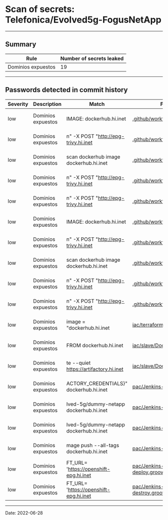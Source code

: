 
# Scan of secrets: Telefonica/Evolved5g-FogusNetApp

***

## Summary

| Rule | Number of secrets leaked |
|---|---|
| Dominios expuestos | 19 |

***



## Passwords detected in commit history
| Severity |  Description | Match | File | Author | Date |
|---|---|---|---|---|---|
|low|Dominios expuestos|      IMAGE: dockerhub.hi.inet|[.github/workflows/trivy.yml](https://github.com/Telefonica/Evolved5g-FogusNetApp/blob/e515152ce0df647d53aa55029806fb14850edca8/.github/workflows/trivy.yml#L24-L24)|Alejandro Molina|2022-04-19 14:41|
|low|Dominios expuestos|n"   -X POST "http://epg-trivy.hi.inet|[.github/workflows/trivy.yml](https://github.com/Telefonica/Evolved5g-FogusNetApp/blob/e515152ce0df647d53aa55029806fb14850edca8/.github/workflows/trivy.yml#L34-L34)|Alejandro Molina|2022-04-19 14:41|
|low|Dominios expuestos|scan dockerhub image dockerhub.hi.inet|[.github/workflows/trivy.yml](https://github.com/Telefonica/Evolved5g-FogusNetApp/blob/e515152ce0df647d53aa55029806fb14850edca8/.github/workflows/trivy.yml#L37-L37)|Alejandro Molina|2022-04-19 14:41|
|low|Dominios expuestos|n"   -X POST "http://epg-trivy.hi.inet|[.github/workflows/trivy.yml](https://github.com/Telefonica/Evolved5g-FogusNetApp/blob/e515152ce0df647d53aa55029806fb14850edca8/.github/workflows/trivy.yml#L38-L38)|Alejandro Molina|2022-04-19 14:41|
|low|Dominios expuestos|n"   -X POST "http://epg-trivy.hi.inet|[.github/workflows/trivy.yml](https://github.com/Telefonica/Evolved5g-FogusNetApp/blob/e515152ce0df647d53aa55029806fb14850edca8/.github/workflows/trivy.yml#L42-L42)|Alejandro Molina|2022-04-19 14:41|
|low|Dominios expuestos|      IMAGE: dockerhub.hi.inet|[.github/workflows/trivy.yml](https://github.com/Telefonica/Evolved5g-FogusNetApp/blob/d9d3913620c14633fc4445f4611d41bf2df77c42/.github/workflows/trivy.yml#L24-L24)|Alejandro Molina|2022-04-19 14:41|
|low|Dominios expuestos|n"   -X POST "http://epg-trivy.hi.inet|[.github/workflows/trivy.yml](https://github.com/Telefonica/Evolved5g-FogusNetApp/blob/d9d3913620c14633fc4445f4611d41bf2df77c42/.github/workflows/trivy.yml#L34-L34)|Alejandro Molina|2022-04-19 14:41|
|low|Dominios expuestos|scan dockerhub image dockerhub.hi.inet|[.github/workflows/trivy.yml](https://github.com/Telefonica/Evolved5g-FogusNetApp/blob/d9d3913620c14633fc4445f4611d41bf2df77c42/.github/workflows/trivy.yml#L37-L37)|Alejandro Molina|2022-04-19 14:41|
|low|Dominios expuestos|n"   -X POST "http://epg-trivy.hi.inet|[.github/workflows/trivy.yml](https://github.com/Telefonica/Evolved5g-FogusNetApp/blob/d9d3913620c14633fc4445f4611d41bf2df77c42/.github/workflows/trivy.yml#L38-L38)|Alejandro Molina|2022-04-19 14:41|
|low|Dominios expuestos|n"   -X POST "http://epg-trivy.hi.inet|[.github/workflows/trivy.yml](https://github.com/Telefonica/Evolved5g-FogusNetApp/blob/d9d3913620c14633fc4445f4611d41bf2df77c42/.github/workflows/trivy.yml#L42-L42)|Alejandro Molina|2022-04-19 14:41|
|low|Dominios expuestos|      image = "dockerhub.hi.inet|[iac/terraform/main.tf](https://github.com/Telefonica/Evolved5g-FogusNetApp/blob/6aa9035a38cf5867c0adafc587b958e58d50ad5c/iac/terraform/main.tf#L12-L12)|sxarism|2022-04-07 09:50|
|low|Dominios expuestos|FROM dockerhub.hi.inet|[iac/slave/Dockerfile](https://github.com/Telefonica/Evolved5g-FogusNetApp/blob/6aa9035a38cf5867c0adafc587b958e58d50ad5c/iac/slave/Dockerfile#L4-L4)|sxarism|2022-04-07 09:50|
|low|Dominios expuestos|te --quiet https://artifactory.hi.inet|[iac/slave/Dockerfile](https://github.com/Telefonica/Evolved5g-FogusNetApp/blob/6aa9035a38cf5867c0adafc587b958e58d50ad5c/iac/slave/Dockerfile#L77-L77)|sxarism|2022-04-07 09:50|
|low|Dominios expuestos|ACTORY_CREDENTIALS}" dockerhub.hi.inet|[pac/Jenkins-build.groovy](https://github.com/Telefonica/Evolved5g-FogusNetApp/blob/6aa9035a38cf5867c0adafc587b958e58d50ad5c/pac/Jenkins-build.groovy#L43-L43)|sxarism|2022-04-07 09:50|
|low|Dominios expuestos|lved-5g/dummy-netapp dockerhub.hi.inet|[pac/Jenkins-build.groovy](https://github.com/Telefonica/Evolved5g-FogusNetApp/blob/6aa9035a38cf5867c0adafc587b958e58d50ad5c/pac/Jenkins-build.groovy#L44-L44)|sxarism|2022-04-07 09:50|
|low|Dominios expuestos|lved-5g/dummy-netapp dockerhub.hi.inet|[pac/Jenkins-build.groovy](https://github.com/Telefonica/Evolved5g-FogusNetApp/blob/6aa9035a38cf5867c0adafc587b958e58d50ad5c/pac/Jenkins-build.groovy#L45-L45)|sxarism|2022-04-07 09:50|
|low|Dominios expuestos|mage push --all-tags dockerhub.hi.inet|[pac/Jenkins-build.groovy](https://github.com/Telefonica/Evolved5g-FogusNetApp/blob/6aa9035a38cf5867c0adafc587b958e58d50ad5c/pac/Jenkins-build.groovy#L46-L46)|sxarism|2022-04-07 09:50|
|low|Dominios expuestos|FT_URL= 'https://openshift-epg.hi.inet|[pac/Jenkins-deploy.groovy](https://github.com/Telefonica/Evolved5g-FogusNetApp/blob/6aa9035a38cf5867c0adafc587b958e58d50ad5c/pac/Jenkins-deploy.groovy#L13-L13)|sxarism|2022-04-07 09:50|
|low|Dominios expuestos|FT_URL= 'https://openshift-epg.hi.inet|[pac/Jenkins-destroy.groovy](https://github.com/Telefonica/Evolved5g-FogusNetApp/blob/6aa9035a38cf5867c0adafc587b958e58d50ad5c/pac/Jenkins-destroy.groovy#L13-L13)|sxarism|2022-04-07 09:50|
***
Date: 2022-06-28



